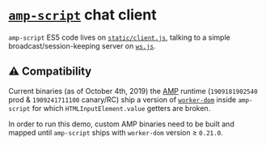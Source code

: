 # [`amp-script`](https://amp.dev/documentation/components/amp-script/) chat client

`amp-script` ES5 code lives on [`static/client.js`](./static/client.js), talking to a simple broadcast/session-keeping server on [`ws.js`](./ws.js).

## ⚠️ Compatibility

Current binaries (as of October 4th, 2019) the [AMP](https://amp.dev) runtime (`1909181902540` prod & `1909241711100` canary/RC) ship a version of [`worker-dom`](https://github.com/ampproject/worker-dom) inside `amp-script` for which `HTMLInputElement.value` getters are broken.

In order to run this demo, custom AMP binaries need to be built and mapped until `amp-script` ships with `worker-dom` version ≥ `0.21.0`.
